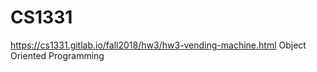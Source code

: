 # CS1331
https://cs1331.gitlab.io/fall2018/hw3/hw3-vending-machine.html
Object Oriented Programming
